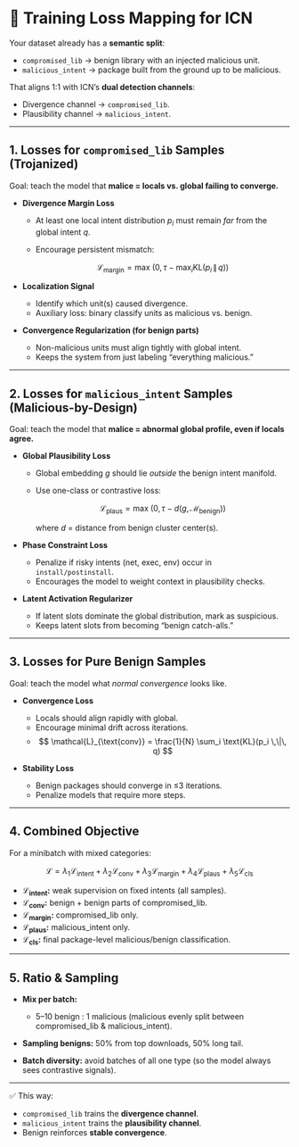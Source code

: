 # 🔑 Training Loss Mapping for ICN

Your dataset already has a **semantic split**:

* `compromised_lib` → benign library with an injected malicious unit.
* `malicious_intent` → package built from the ground up to be malicious.

That aligns 1:1 with ICN’s **dual detection channels**:

* Divergence channel → `compromised_lib`.
* Plausibility channel → `malicious_intent`.

---

## 1. Losses for `compromised_lib` Samples (Trojanized)

Goal: teach the model that **malice = locals vs. global failing to converge.**

* **Divergence Margin Loss**

  * At least one local intent distribution $p_i$ must remain *far* from the global intent $q$.
  * Encourage persistent mismatch:

    $$
    \mathcal{L}_{\text{margin}} = \max\!\left(0,\, \tau - \max_i \text{KL}(p_i \,\|\, q)\right)
    $$

* **Localization Signal**

  * Identify which unit(s) caused divergence.
  * Auxiliary loss: binary classify units as malicious vs. benign.

* **Convergence Regularization (for benign parts)**

  * Non-malicious units must align tightly with global intent.
  * Keeps the system from just labeling “everything malicious.”

---

## 2. Losses for `malicious_intent` Samples (Malicious-by-Design)

Goal: teach the model that **malice = abnormal global profile, even if locals agree.**

* **Global Plausibility Loss**

  * Global embedding $g$ should lie *outside* the benign intent manifold.
  * Use one-class or contrastive loss:

    $$
    \mathcal{L}_{\text{plaus}} = \max\!\left(0,\, \tau - d(g, \mathcal{M}_{\text{benign}})\right)
    $$

    where $d$ = distance from benign cluster center(s).

* **Phase Constraint Loss**

  * Penalize if risky intents (net, exec, env) occur in `install/postinstall`.
  * Encourages the model to weight context in plausibility checks.

* **Latent Activation Regularizer**

  * If latent slots dominate the global distribution, mark as suspicious.
  * Keeps latent slots from becoming “benign catch-alls.”

---

## 3. Losses for Pure Benign Samples

Goal: teach the model what *normal convergence* looks like.

* **Convergence Loss**

  * Locals should align rapidly with global.
  * Encourage minimal drift across iterations.
  * $$
    \mathcal{L}_{\text{conv}} = \frac{1}{N} \sum_i \text{KL}(p_i \,\|\, q)
    $$

* **Stability Loss**

  * Benign packages should converge in ≤3 iterations.
  * Penalize models that require more steps.

---

## 4. Combined Objective

For a minibatch with mixed categories:

$$
\mathcal{L} =
\lambda_1 \mathcal{L}_{\text{intent}} +
\lambda_2 \mathcal{L}_{\text{conv}} +
\lambda_3 \mathcal{L}_{\text{margin}} +
\lambda_4 \mathcal{L}_{\text{plaus}} +
\lambda_5 \mathcal{L}_{\text{cls}}
$$

* **$\mathcal{L}_{\text{intent}}$:** weak supervision on fixed intents (all samples).
* **$\mathcal{L}_{\text{conv}}$:** benign + benign parts of compromised\_lib.
* **$\mathcal{L}_{\text{margin}}$:** compromised\_lib only.
* **$\mathcal{L}_{\text{plaus}}$:** malicious\_intent only.
* **$\mathcal{L}_{\text{cls}}$:** final package-level malicious/benign classification.

---

## 5. Ratio & Sampling

* **Mix per batch:**

  * 5–10 benign : 1 malicious (malicious evenly split between compromised\_lib & malicious\_intent).
* **Sampling benigns:** 50% from top downloads, 50% long tail.
* **Batch diversity:** avoid batches of all one type (so the model always sees contrastive signals).

---

✅ This way:

* `compromised_lib` trains the **divergence channel**.
* `malicious_intent` trains the **plausibility channel**.
* Benign reinforces **stable convergence**.